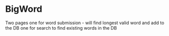 # BigWord

Two pages one for word submission - will find longest valid word and add to the DB
one for search to find existing words in the DB
